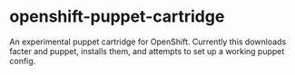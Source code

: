 openshift-puppet-cartridge
==========================

An experimental puppet cartridge for OpenShift.  Currently this downloads
facter and puppet, installs them, and attempts to set up a working puppet
config.
